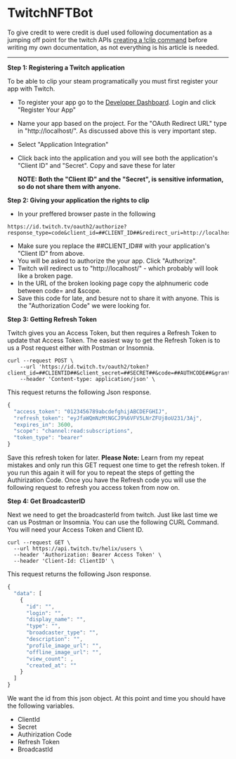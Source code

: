 # TwitchNFTBot
To give credit to were credit is dueI used following documentation as a jumping off point for the twitch APIs [creating a !clip command](https://www.specialagentsqueaky.com/blog-post/8gkvc50n/2020-06-17-how-i-created-clip-command-for-twitch-clips/#step-2-registering-a-twitch-application) before writing my own documentation, as not everything is his article is needed. 

-----------------------------------------------------------------------------------------------------------------------------------
__Step 1: Registering a Twitch application__

To be able to clip your steam programatically you must first register your app with Twitch.
* To register your app go to the [Developer Dashboard](https://dev.twitch.tv/login). Login and click "Register Your App"
* Name your app based on the project. For the "OAuth Redirect URL" type in "http://localhost/". As discussed above this is very important step.
* Select "Application Integration"
* Click back into the application and you will see both the application's "Client ID" and "Secret". Copy and save these for later

    __NOTE: Both the "Client ID" and the "Secret", is sensitive information, so do not share them with anyone.__
    
    
    
__Step 2: Giving your application the rights to clip__

* In your preffered browser paste in the following 
```
https://id.twitch.tv/oauth2/authorize?response_type=code&client_id=##CLIENT_ID##&redirect_uri=http://localhost/&scope=clips:edit
```
* Make sure you replace the ##CLIENT_ID## with your application's "Client ID" from above.
* You will be asked to authorize the your app. Click "Authorize".
* Twitch will redirect us to "http://localhost/" - which probably will look like a broken page.
* In the URL of the broken looking page copy the alphnumeric code between code= and &scope.
* Save this code for late, and besure not to share it with anyone. This is the "Authorization Code" we were looking for.
    
    
    
__Step 3: Getting Refresh Token__

Twitch gives you an Access Token, but then requires a Refresh Token to update that Access Token.
The easiest way to get the Refresh Token is to us a Post request either with Postman or Insomnia.
```
curl --request POST \
    --url 'https://id.twitch.tv/oauth2/token?   client_id=##CLIENTID##&client_secret=##SECRET##&code=##AUTHCODE##&grant_type=authorization_code&redirect_uri=http%3A%2F%2Flocalhost%2F' 
    --header 'Content-type: application/json' \
```
This request returns the following Json response.
```javascript
{
  "access_token": "0123456789abcdefghijABCDEFGHIJ",
  "refresh_token": "eyJfaWQmNzMtNGCJ9%6VFV5LNrZFUj8oU231/3Aj",
  "expires_in": 3600,
  "scope": "channel:read:subscriptions",
  "token_type": "bearer"
}
```
Save this refresh token for later.
__Please Note:__
Learn from my repeat mistakes and only run this GET request one time to get the refresh token. If you run this again it will for you to repeat the steps of getting the Authirization Code.
Once you have the Refresh code you will use the following request to refresh you access token from now on.



__Step 4: Get BroadcasterID__

Next we need to get the broadcasterId from twitch.
Just like last time we can us Postman or Insomnia. You can use the following CURL Command.
You will need your Access Token and Client ID.
```
curl --request GET \
  --url https://api.twitch.tv/helix/users \
  --header 'Authorization: Bearer Access Token' \
  --header 'Client-Id: ClientID' \
```
This request returns the following Json response.
```javascript
{
  "data": [
    {
      "id": "",
      "login": "",
      "display_name": "",
      "type": "",
      "broadcaster_type": "",
      "description": "",
      "profile_image_url": "",
      "offline_image_url": "",
      "view_count": ,
      "created_at": ""
    }
  ]
}
```
We want the id from this json object.
At this point and time you should have the following variables.
* ClientId
* Secret
* Authirization Code
* Refresh Token
* BroadcastId

 

